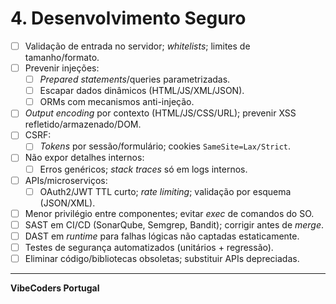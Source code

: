 # 4. Desenvolvimento Seguro

- [ ] Validação de entrada no servidor; *whitelists*; limites de tamanho/formato.  
- [ ] Prevenir injeções:
  - [ ] *Prepared statements*/queries parametrizadas.
  - [ ] Escapar dados dinâmicos (HTML/JS/XML/JSON).
  - [ ] ORMs com mecanismos anti-injeção.
- [ ] *Output encoding* por contexto (HTML/JS/CSS/URL); prevenir XSS refletido/armazenado/DOM.  
- [ ] CSRF:
  - [ ] *Tokens* por sessão/formulário; cookies `SameSite=Lax/Strict`.
- [ ] Não expor detalhes internos:
  - [ ] Erros genéricos; *stack traces* só em logs internos.
- [ ] APIs/microserviços:
  - [ ] OAuth2/JWT TTL curto; *rate limiting*; validação por esquema (JSON/XML).
- [ ] Menor privilégio entre componentes; evitar *exec* de comandos do SO.  
- [ ] SAST em CI/CD (SonarQube, Semgrep, Bandit); corrigir antes de *merge*.  
- [ ] DAST em *runtime* para falhas lógicas não captadas estaticamente.  
- [ ] Testes de segurança automatizados (unitários + regressão).  
- [ ] Eliminar código/bibliotecas obsoletas; substituir APIs depreciadas.

---

**VibeCoders Portugal**
